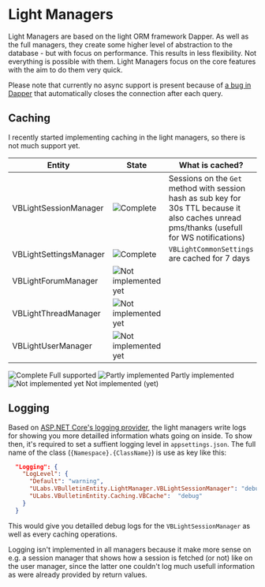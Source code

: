 # Light Managers
Light Managers are based on the light ORM framework Dapper. As well as the full managers, they create some higher level of abstraction
to the database - but with focus on performance. This results in less flexibility. Not everything is possible with them. Light Managers
focus on the core features with the aim to do them very quick. 

Please note that currently no async support is present because of 
[a bug in Dapper](https://github.com/mysql-net/MySqlConnector/issues/523#issuecomment-399701445)
that automatically closes the connection after each query. 

## Caching
I recently started implementing caching in the light managers, so there is not much support yet.

| Entity  | State | What is cached? |
| ------------- | ------------- | -------------
| VBLightSessionManager | ![Complete](https://u-img.net/img/8798Dw.png) | Sessions on the `Get` method with session hash as sub key for 30s TTL because it also caches unread pms/thanks (usefull for WS notifications)
| VBLightSettingsManager | ![Complete](https://u-img.net/img/8798Dw.png) | `VBLightCommonSettings` are cached for 7 days
| VBLightForumManager | ![Not implemented yet](https://u-img.net/img/2301Ja.png) | 
| VBLightThreadManager | ![Not implemented yet](https://u-img.net/img/2301Ja.png) | 
| VBLightUserManager | ![Not implemented yet](https://u-img.net/img/2301Ja.png) | 

![Complete](https://u-img.net/img/8798Dw.png) Full supported 
![Partly implemented](https://u-img.net/img/5113Ab.png) Partly implemented
![Not implemented yet](https://u-img.net/img/2301Ja.png) Not implemented (yet)

## Logging
Based on [ASP.NET Core's logging provider](https://docs.microsoft.com/en-us/aspnet/core/fundamentals/logging/?view=aspnetcore-2.1), 
the light managers write logs for showing you more detailled information whats going on inside. To show then, it's required to 
set a suffient logging level in `appsettings.json`. The full name of the class (`{Namespace}.{ClassName}`) is use as key
like this: 

```json
  "Logging": {
    "LogLevel": {
      "Default": "warning",
      "ULabs.VBulletinEntity.LightManager.VBLightSessionManager": "debug",
      "ULabs.VBulletinEntity.Caching.VBCache":  "debug"
    }
  }
```
This would give you detailled debug logs for the `VBLightSessionManager` as well as every caching operations. 

Logging isn't implemented in all managers because it make more sense on e.g. a session manager that shows how a session is fetched 
(or not) like on the user manager, since the latter one couldn't log much usefull information as were already provided by
return values. 